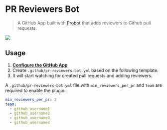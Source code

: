 
PR Reviewers Bot
=================
> A GitHub App built with [Probot](https://github.com/probot/probot) that adds reviewers to Github pull requests.

[![](https://user-images.githubusercontent.com/1020467/41391403-0e0661d0-6f60-11e8-88ba-03977963574f.png)](https://github.com/matheussampaio/pr-reviewers-bot)


## Usage

1. **[Configure the GitHub App](https://github.com/apps/pr-reviewers-bot)**
2. Create `.github/pr-reviewers-bot.yml` based on the following template.
3. It will start watching for created pull requests and adding reviewers.

A `.github/pr-reviewers-bot.yml` file with `min_reviewers_per_pr` and `team` are required to enable the plugin:

```yml
min_reviewers_per_pr: 2
team:
  - github_username1
  - github_username2
  - github_username3
  - github_username4
```

